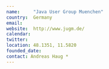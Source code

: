 ```yaml
---
name:     "Java User Group Muenchen"
country:  Germany
email:  
website:  http://www.jugm.de/
calendar: 
twitter:  
location: 48.1351, 11.5820
founded_date:
contact: Andreas Haug *
---
```

